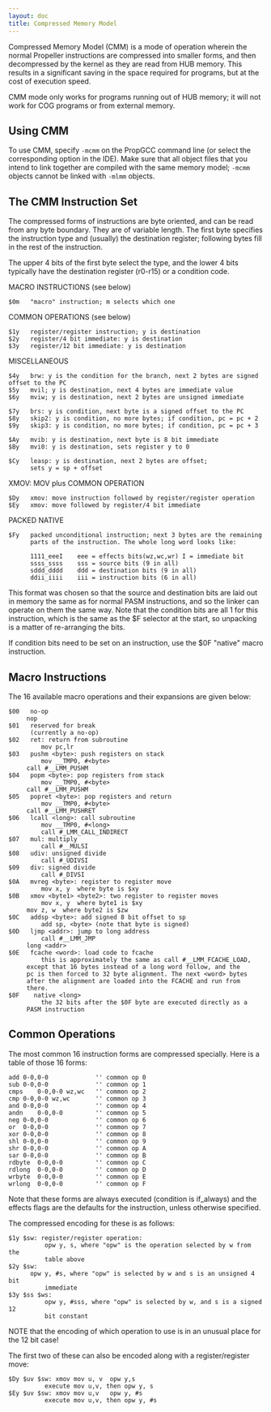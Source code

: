 ```yaml
---
layout: doc
title: Compressed Memory Model
---
```


Compressed Memory Model (CMM) is a mode of operation wherein the
normal Propeller instructions are compressed into smaller forms, and
then decompressed by the kernel as they are read from HUB memory. This
results in a significant saving in the space required for programs,
but at the cost of execution speed.

CMM mode only works for programs running out of HUB memory; it will
not work for COG programs or from external memory.

Using CMM
---------

To use CMM, specify `-mcmm` on the PropGCC command line (or select the
corresponding option in the IDE). Make sure that all object files that
you intend to link together are compiled with the same memory model;
`-mcmm` objects cannot be linked with `-mlmm` objects.


The CMM Instruction Set
-----------------------

The compressed forms of instructions are byte oriented, and can be
read from any byte boundary. They are of variable length. The first
byte specifies the instruction type and (usually) the destination
register; following bytes fill in the rest of the instruction.

The upper 4 bits of the first byte select the type, and the lower 4
bits typically have the destination register (r0-r15) or a condition code.

MACRO INSTRUCTIONS (see below)

    $0m   "macro" instruction; m selects which one

COMMON OPERATIONS (see below)

    $1y   register/register instruction; y is destination
    $2y   register/4 bit immediate: y is destination
    $3y   register/12 bit immediate: y is destination

MISCELLANEOUS

    $4y   brw: y is the condition for the branch, next 2 bytes are signed offset to the PC
    $5y   mvil; y is destination, next 4 bytes are immediate value
    $6y   mviw; y is destination, next 2 bytes are unsigned immediate

    $7y   brs: y is condition, next byte is a signed offset to the PC
    $8y   skip2: y is condition, no more bytes; if condition, pc = pc + 2
    $9y   skip3: y is condition, no more bytes; if condition, pc = pc + 3

    $Ay   mvib: y is destination, next byte is 8 bit immediate
    $By   mvi0: y is destination, sets register y to 0

    $Cy   leasp: y is destination, next 2 bytes are offset;
          sets y = sp + offset

XMOV: MOV plus COMMON OPERATION

    $Dy   xmov: move instruction followed by register/register operation
    $Ey   xmov: move followed by register/4 bit immediate

PACKED NATIVE

    $Fy   packed unconditional instruction; next 3 bytes are the remaining
          parts of the instruction. The whole long word looks like:

          1111_eeeI	   eee = effects bits(wz,wc,wr) I = immediate bit
          ssss_ssss    sss = source bits (9 in all)
          sddd_dddd    ddd = destination bits (9 in all)
          ddii_iiii    iii = instruction bits (6 in all)

This format was chosen so that the source and destination bits are
laid out in memory the same as for normal PASM instructions, and so
the linker can operate on them the same way. Note that the condition
bits are all 1 for this instruction, which is the same as the $F
selector at the start, so unpacking is a matter of re-arranging the
bits.

If condition bits need to be set on an instruction, use the $0F
"native" macro instruction.

Macro Instructions
------------------

The 16 available macro operations and their expansions are given below:

    $00   no-op
         nop
    $01   reserved for break 
          (currently a no-op)
    $02   ret: return from subroutine
             mov pc,lr
    $03   pushm <byte>: push registers on stack
             mov __TMP0, #<byte>
         call #__LMM_PUSHM
    $04   popm <byte>: pop registers from stack
             mov __TMP0, #<byte>
         call #__LMM_PUSHM
    $05   popret <byte>: pop registers and return
             mov __TMP0, #<byte>
         call #__LMM_PUSHRET
    $06   lcall <long>: call subroutine
             mov __TMP0, #<long>
             call #_LMM_CALL_INDIRECT
    $07   mul: multiply
             call #__MULSI
    $08   udiv: unsigned divide
             call #_UDIVSI
    $09   div: signed divide
             call #_DIVSI
    $0A   mvreg <byte>: register to register move
             mov x, y  where byte is $xy
    $0B   xmov <byte1> <byte2>: two register to register moves
             mov x, y  where byte1 is $xy
         mov z, w  where byte2 is $zw
    $0C   addsp <byte>: add signed 8 bit offset to sp
             add sp, <byte> (note that byte is signed)
    $0D   ljmp <addr>: jump to long address
             call #__LMM_JMP
         long <addr>
    $0E   fcache <word>: load code to fcache
             this is approximately the same as call #__LMM_FCACHE_LOAD,
         except that 16 bytes instead of a long word follow, and the
         pc is then forced to 32 byte alignment. The next <word> bytes
         after the alignment are loaded into the FCACHE and run from
         there.
    $0F    native <long>
             the 32 bits after the $0F byte are executed directly as a
         PASM instruction

Common Operations
-----------------

The most common 16 instruction forms are compressed specially. Here is
a table of those 16 forms:

    add	0-0,0-0             '' common op 0
    sub	0-0,0-0             '' common op 1
    cmps	0-0,0-0 wz,wc   '' common op 2
    cmp	0-0,0-0 wz,wc       '' common op 3
    and	0-0,0-0             '' common op 4
    andn	0-0,0-0         '' common op 5
    neg	0-0,0-0             '' common op 6
    or	0-0,0-0             '' common op 7
    xor	0-0,0-0             '' common op 8
    shl	0-0,0-0             '' common op 9
    shr	0-0,0-0             '' common op A
    sar	0-0,0-0             '' common op B
    rdbyte	0-0,0-0         '' common op C
    rdlong	0-0,0-0         '' common op D
    wrbyte	0-0,0-0         '' common op E
    wrlong	0-0,0-0         '' common op F

Note that these forms are always executed (condition is if_always) and
the effects flags are the defaults for the instruction, unless
otherwise specified.

The compressed encoding for these is as follows:

    $1y $sw: register/register operation:
              opw y, s, where "opw" is the operation selected by w from the
              table above
    $2y $sw:
          opw y, #s, where "opw" is selected by w and s is an unsigned 4 bit
              immediate
    $3y $ss $ws:
              opw y, #sss, where "opw" is selected by w, and s is a signed 12
              bit constant

NOTE that the encoding of which operation to use is in an unusual place
for the 12 bit case!

The first two of these can also be encoded along with a register/register move:

    $Dy $uv $sw: xmov mov u, v  opw y,s
              execute mov u,v, then opw y, s
    $Ey $uv $sw: xmov mov u,v   opw y, #s
              execute mov u,v, then opw y, #s

